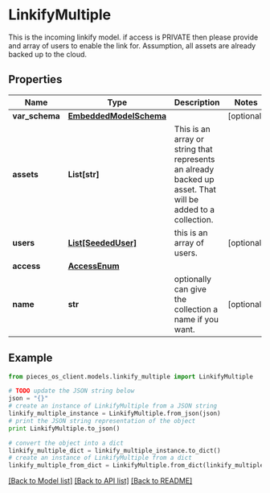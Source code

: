# LinkifyMultiple

This is the incoming linkify model.  if access is PRIVATE then please provide and array of users to enable the link for.  Assumption, all assets are already backed up to the cloud. 

## Properties
Name | Type | Description | Notes
------------ | ------------- | ------------- | -------------
**var_schema** | [**EmbeddedModelSchema**](EmbeddedModelSchema.md) |  | [optional] 
**assets** | **List[str]** | This is an array or string that represents an already backed up asset. That will be added to a collection. | 
**users** | [**List[SeededUser]**](SeededUser.md) | this is an array of users. | [optional] 
**access** | [**AccessEnum**](AccessEnum.md) |  | 
**name** | **str** | optionally can give the collection a name if you want. | [optional] 

## Example

```python
from pieces_os_client.models.linkify_multiple import LinkifyMultiple

# TODO update the JSON string below
json = "{}"
# create an instance of LinkifyMultiple from a JSON string
linkify_multiple_instance = LinkifyMultiple.from_json(json)
# print the JSON string representation of the object
print LinkifyMultiple.to_json()

# convert the object into a dict
linkify_multiple_dict = linkify_multiple_instance.to_dict()
# create an instance of LinkifyMultiple from a dict
linkify_multiple_from_dict = LinkifyMultiple.from_dict(linkify_multiple_dict)
```
[[Back to Model list]](../README.md#documentation-for-models) [[Back to API list]](../README.md#documentation-for-api-endpoints) [[Back to README]](../README.md)



